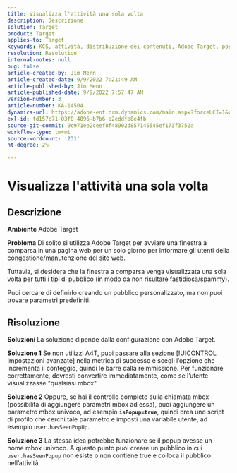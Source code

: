 ```yaml
---
title: Visualizza l'attività una sola volta
description: Descrizione
solution: Target
product: Target
applies-to: Target
keywords: KCS, attività, distribuzione dei contenuti, Adobe Target, popup, pagina web, visualizzazione, una volta
resolution: Resolution
internal-notes: null
bug: false
article-created-by: Jim Menn
article-created-date: 9/9/2022 7:21:49 AM
article-published-by: Jim Menn
article-published-date: 9/9/2022 7:57:47 AM
version-number: 3
article-number: KA-14504
dynamics-url: https://adobe-ent.crm.dynamics.com/main.aspx?forceUCI=1&pagetype=entityrecord&etn=knowledgearticle&id=da1c420f-1030-ed11-9db1-0022480866ad
exl-id: fd157c71-03f8-4096-b7b6-e2eddfe8e4fb
source-git-commit: 9c971ee2ceef8f48902d857145545ef173f3752a
workflow-type: tm+mt
source-wordcount: '231'
ht-degree: 2%

---
```


# Visualizza l&#39;attività una sola volta

## Descrizione


<b>Ambiente</b>
Adobe Target

<b>Problema</b>
Di solito si utilizza Adobe Target per avviare una finestra a comparsa in una pagina web per un solo giorno per informare gli utenti della congestione/manutenzione del sito web.

Tuttavia, si desidera che la finestra a comparsa venga visualizzata una sola volta per tutti i tipi di pubblico (in modo da non risultare fastidiosa/spammy).

Puoi cercare di definirlo creando un pubblico personalizzato, ma non puoi trovare parametri predefiniti.


## Risoluzione


<b>Soluzioni</b>
La soluzione dipende dalla configurazione con Adobe Target.

<b>Soluzione 1</b>
Se non utilizzi A4T, puoi passare alla sezione [!UICONTROL Impostazioni avanzate] nella metrica di successo e scegli l’opzione che incrementa il conteggio, quindi le barre dalla reimmissione. Per funzionare correttamente, dovresti convertire immediatamente, come se l’utente visualizzasse &quot;qualsiasi mbox&quot;.

<b>Soluzione 2</b>
Oppure, se hai il controllo completo sulla chiamata mbox (possibilità di aggiungere parametri mbox ad essa), puoi aggiungere un parametro mbox univoco, ad esempio <b>`isPopup=true`</b>, quindi crea uno script di profilo che cerchi tale parametro e imposti una variabile utente, ad esempio `user.hasSeenPopUp`.

<b>Soluzione 3</b>
La stessa idea potrebbe funzionare se il popup avesse un nome mbox univoco.
A questo punto puoi creare un pubblico in cui `user.hasSeenPopup` non esiste o non contiene true e colloca il pubblico nell’attività.
